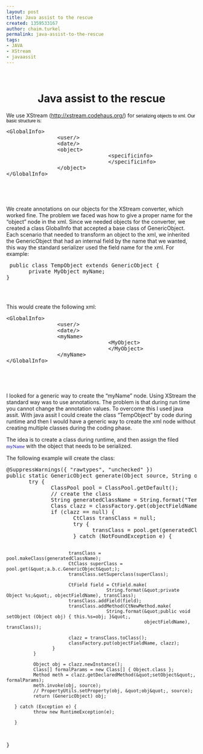 ```yaml
---
layout: post
title: Java assist to the rescue
created: 1359533167
author: chaim.turkel
permalink: java-assist-to-the-rescue
tags:
- JAVA
- XStream
- javaassit
---
```

<p>&nbsp;</p>
<h1 align="center" style="text-align:center">
	Java assist to the rescue<o:p></o:p></h1>
<p class="MsoNormal">We use XStream (<a href="http://xstream.codehaus.org/">http://xstream.codehaus.org/</a>) for <span style="font-size: 9pt; line-height: 107%; font-family: Helvetica, sans-serif; color: black; background-position: initial initial; background-repeat: initial initial;">serializing objects to xml. Our basic structure is: <o:p></o:p></span></p>
<pre class="brush: xhtml;" title="code">
&lt;GlobalInfo&gt;
                &lt;user/&gt;
                &lt;date/&gt;
                &lt;object&gt;
                                &lt;specificinfo&gt;
                                &lt;/specificinfo&gt;
                &lt;/object&gt;
&lt;/GlobalInfo&gt;</pre>
<p class="MsoNormal">&nbsp;</p>
<p class="MsoNormal"><o:p>&nbsp;</o:p></p>
<p class="MsoNormal">We create annotations on our objects for the XStream converter, which worked fine. The problem we faced was how to give a proper name for the &ldquo;object&rdquo; node in the xml. Since we needed objects for the converter, we created a class GlobalInfo that accepted a base class of GenericObject. Each scenario that needed to transform an object to the xml, we inherited the GenericObject that had an internal field by the name that we wanted, this way the standard serializer used the field name for the xml. For example:<o:p></o:p></p>
<pre class="brush: java;" title="code">
 public class TempObject extends GenericObject {
       private MyObject myName;
}
 </pre>
<p class="MsoNormal" style="margin-bottom:0in;margin-bottom:.0001pt;line-height:
normal;mso-layout-grid-align:none;text-autospace:none">&nbsp;</p>
<p class="MsoNormal">This would create the following xml:<o:p></o:p></p>
<pre class="brush: xhtml;" title="code">
&lt;GlobalInfo&gt;
                &lt;user/&gt;
                &lt;date/&gt;
                &lt;myName&gt;
                                &lt;MyObject&gt;
                                &lt;/MyObject&gt;
                &lt;/myName&gt;
&lt;/GlobalInfo&gt;</pre>
<p class="MsoNormal">&nbsp;</p>
<p class="MsoNormal"><o:p>&nbsp;</o:p></p>
<p class="MsoNormal">I looked for a generic way to create the &ldquo;myName&rdquo; node. Using XStream the standard way was to use annotations. The problem is that during run time you cannot change the annotation values. To overcome this I used java assit. With java assit I could create the class &ldquo;TempObject&rdquo; by code during runtime and then I would have a generic way to create the xml node without creating multiple classes during the coding phase. <o:p></o:p></p>
<p class="MsoNormal">The idea is to create a class during runtime, and then assign the filed <span style="font-size:10.0pt;line-height:107%;font-family:
Consolas;color:#0000C0">myName </span>with the object that needs to be serialized.<o:p></o:p></p>
<p class="MsoNormal">The following example will create the class:<o:p></o:p></p>
<pre class="brush: java;" title="code">
@SuppressWarnings({ &quot;rawtypes&quot;, &quot;unchecked&quot; })
public static GenericObject generate(Object source, String objectFieldName) {
       try {
              ClassPool pool = ClassPool.getDefault();
              // create the class
              String generatedClassName = String.format(&quot;TempObject.%s&quot;, objectFieldName);
              Class clazz = classFactory.get(objectFieldName);
              if (clazz == null) {
                     CtClass transClass = null;
                     try {
                           transClass = pool.get(generatedClassName);
                     } catch (NotFoundException e) {
 
                           transClass = pool.makeClass(generatedClassName);
                           CtClass superClass = pool.get(&quot;a.b.c.GenericObject&quot;);
                           transClass.setSuperclass(superClass);
 
                           CtField field = CtField.make(
                                         String.format(&quot;private Object %s;&quot;, objectFieldName), transClass);
                           transClass.addField(field);
                           transClass.addMethod(CtNewMethod.make(
                                         String.format(&quot;public void setObject (Object obj) { this.%s=obj; }&quot;,
                                                       objectFieldName), transClass));
 
                           clazz = transClass.toClass();
                           classFactory.put(objectFieldName, clazz);
                     }
              }
 
              Object obj = clazz.newInstance();
              Class[] formalParams = new Class[] { Object.class };
              Method meth = clazz.getDeclaredMethod(&quot;setObject&quot;, formalParams);
              meth.invoke(obj, source);
              // PropertyUtils.setProperty(obj, &quot;obj&quot;, source);
              return (GenericObject) obj;
 
       } catch (Exception e) {
              throw new RuntimeException(e);
 
       }
}</pre>
<p class="MsoNormal" style="margin-bottom:0in;margin-bottom:.0001pt;line-height:
normal;mso-layout-grid-align:none;text-autospace:none">&nbsp;</p>
<p>&nbsp;</p>
